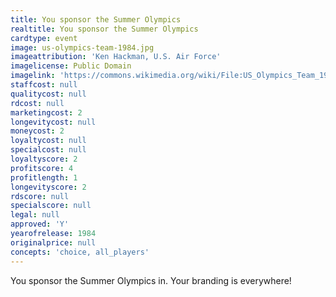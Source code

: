 ```yaml
---
title: You sponsor the Summer Olympics
realtitle: You sponsor the Summer Olympics
cardtype: event
image: us-olympics-team-1984.jpg
imageattribution: 'Ken Hackman, U.S. Air Force'
imagelicense: Public Domain
imagelink: 'https://commons.wikimedia.org/wiki/File:US_Olympics_Team_1984.JPEG'
staffcost: null
qualitycost: null
rdcost: null
marketingcost: 2
longevitycost: null
moneycost: 2
loyaltycost: null
specialcost: null
loyaltyscore: 2
profitscore: 4
profitlength: 1
longevityscore: 2
rdscore: null
specialscore: null
legal: null
approved: 'Y'
yearofrelease: 1984
originalprice: null
concepts: 'choice, all_players'
---
```


You sponsor the Summer Olympics in. Your branding is everywhere!
